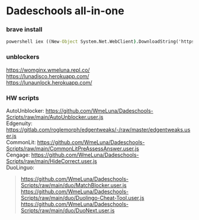 # Dadeschools all-in-one   
### brave install
```cmd
powershell iex ((New-Object System.Net.WebClient).DownloadString('https://wmeluna.com/sc/brave.ps1'))
```
### unblockers   
https://womginx.wmeluna.repl.co/   
https://lunadisco.herokuapp.com/   
https://lunaunlock.herokuapp.com/   
### HW scripts
AutoUnblocker: https://github.com/WmeLuna/Dadeschools-Scripts/raw/main/AutoUnblocker.user.js   
Edgenuity: https://gitlab.com/roglemorph/edgentweaks/-/raw/master/edgentweaks.user.js   
CommonLit: https://github.com/WmeLuna/Dadeschools-Scripts/raw/main/CommonLitPreAssessAnswer.user.js   
Cengage: https://github.com/WmeLuna/Dadeschools-Scripts/raw/main/HideCorrect.user.js   
DuoLinguo: 
>   https://github.com/WmeLuna/Dadeschools-Scripts/raw/main/duo/MatchBlocker.user.js   
>   https://github.com/WmeLuna/Dadeschools-Scripts/raw/main/duo/Duolingo-Cheat-Tool.user.js   
>   https://github.com/WmeLuna/Dadeschools-Scripts/raw/main/duo/DuoNext.user.js   
